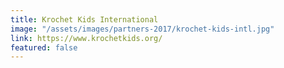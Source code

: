 ```yaml
---
title: Krochet Kids International
image: "/assets/images/partners-2017/krochet-kids-intl.jpg"
link: https://www.krochetkids.org/
featured: false
---
```


